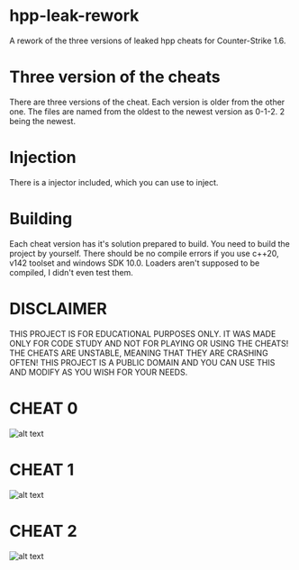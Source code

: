# hpp-leak-rework
A rework of the three versions of leaked hpp cheats for Counter-Strike 1.6.

# Three version of the cheats
There are three versions of the cheat. Each version is older from the other one.
The files are named from the oldest to the newest version as 0-1-2. 2 being the newest.

# Injection
There is a injector included, which you can use to inject.

# Building
Each cheat version has it's solution prepared to build. You need to build the project by yourself. There should be no compile errors if you use c++20, v142 toolset and windows SDK 10.0.
Loaders aren't supposed to be compiled, I didn't even test them.

# DISCLAIMER
THIS PROJECT IS FOR EDUCATIONAL PURPOSES ONLY. IT WAS MADE ONLY FOR CODE STUDY AND NOT FOR PLAYING OR USING THE CHEATS! THE CHEATS ARE UNSTABLE, MEANING THAT THEY ARE CRASHING OFTEN!
THIS PROJECT IS A PUBLIC DOMAIN AND YOU CAN USE THIS AND MODIFY AS YOU WISH FOR YOUR NEEDS.

# CHEAT 0
![alt text](https://i.imgur.com/Xfnoyqt.png)

# CHEAT 1
![alt text](https://i.imgur.com/vljskVA.png)

# CHEAT 2
![alt text](https://i.imgur.com/zOd7PLR.png)
